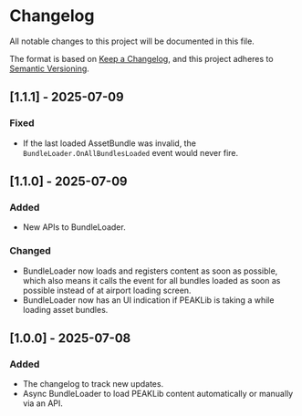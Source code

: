 # Changelog

All notable changes to this project will be documented in this file.

The format is based on [Keep a Changelog](https://keepachangelog.com/en/1.1.0/),
and this project adheres to [Semantic Versioning](https://semver.org/spec/v2.0.0.html).

## [1.1.1] - 2025-07-09

### Fixed

- If the last loaded AssetBundle was invalid, the `BundleLoader.OnAllBundlesLoaded` event would never fire.

## [1.1.0] - 2025-07-09

### Added

- New APIs to BundleLoader.

### Changed

- BundleLoader now loads and registers content as soon as possible, which also means it calls the event for all bundles loaded as soon as possible instead of at airport loading screen.
- BundleLoader now has an UI indication if PEAKLib is taking a while loading asset bundles.

## [1.0.0] - 2025-07-08

### Added

- The changelog to track new updates.
- Async BundleLoader to load PEAKLib content automatically or manually via an API.
